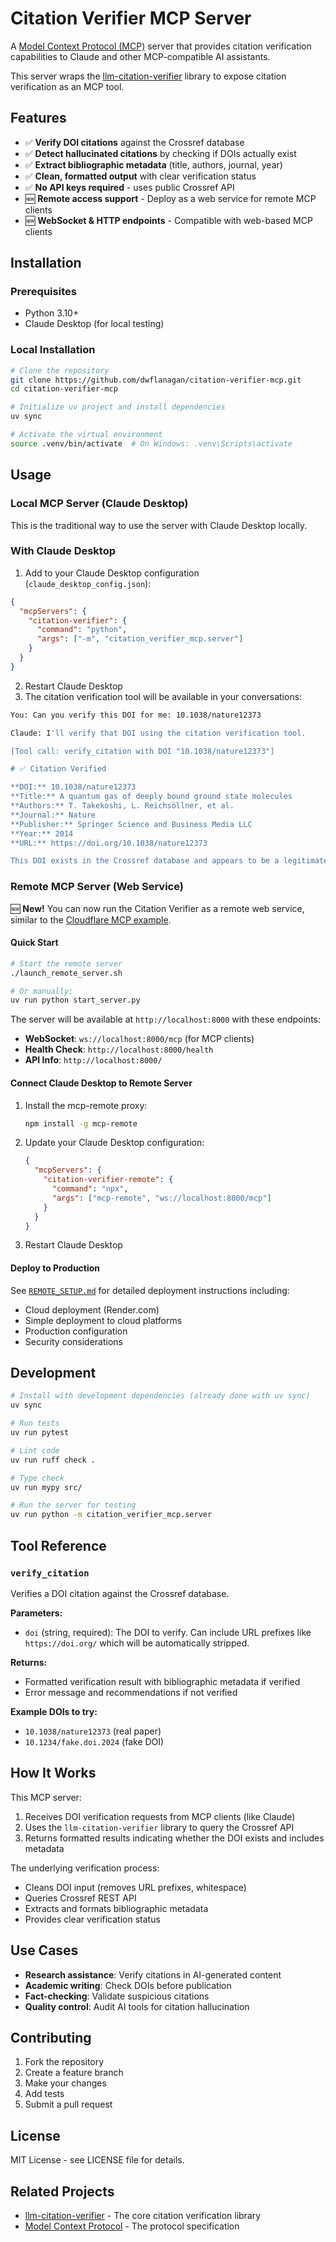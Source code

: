 # Citation Verifier MCP Server

A [Model Context Protocol (MCP)](https://modelcontextprotocol.io/) server that provides citation verification capabilities to Claude and other MCP-compatible AI assistants.

This server wraps the [llm-citation-verifier](https://github.com/dwflanagan/llm-citation-verifier) library to expose citation verification as an MCP tool.

## Features

- ✅ **Verify DOI citations** against the Crossref database
- ✅ **Detect hallucinated citations** by checking if DOIs actually exist
- ✅ **Extract bibliographic metadata** (title, authors, journal, year)
- ✅ **Clean, formatted output** with clear verification status
- ✅ **No API keys required** - uses public Crossref API
- 🆕 **Remote access support** - Deploy as a web service for remote MCP clients
- 🆕 **WebSocket & HTTP endpoints** - Compatible with web-based MCP clients

## Installation

### Prerequisites

- Python 3.10+
- Claude Desktop (for local testing)

### Local Installation

```bash
# Clone the repository
git clone https://github.com/dwflanagan/citation-verifier-mcp.git
cd citation-verifier-mcp

# Initialize uv project and install dependencies
uv sync

# Activate the virtual environment
source .venv/bin/activate  # On Windows: .venv\Scripts\activate
```

## Usage

### Local MCP Server (Claude Desktop)

This is the traditional way to use the server with Claude Desktop locally.

### With Claude Desktop

1. Add to your Claude Desktop configuration (`claude_desktop_config.json`):

```json
{
  "mcpServers": {
    "citation-verifier": {
      "command": "python",
      "args": ["-m", "citation_verifier_mcp.server"]
    }
  }
}
```

2. Restart Claude Desktop
3. The citation verification tool will be available in your conversations:

```bash
You: Can you verify this DOI for me: 10.1038/nature12373

Claude: I'll verify that DOI using the citation verification tool.

[Tool call: verify_citation with DOI "10.1038/nature12373"]

# ✅ Citation Verified

**DOI:** 10.1038/nature12373
**Title:** A quantum gas of deeply bound ground state molecules
**Authors:** T. Takekoshi, L. Reichsöllner, et al.
**Journal:** Nature
**Publisher:** Springer Science and Business Media LLC
**Year:** 2014
**URL:** https://doi.org/10.1038/nature12373

This DOI exists in the Crossref database and appears to be a legitimate citation.
```

### Remote MCP Server (Web Service)

🆕 **New!** You can now run the Citation Verifier as a remote web service, similar to the [Cloudflare MCP example](https://github.com/cloudflare/ai/tree/main/demos/remote-mcp-authless).

#### Quick Start

```bash
# Start the remote server
./launch_remote_server.sh

# Or manually:
uv run python start_server.py
```

The server will be available at `http://localhost:8000` with these endpoints:

- **WebSocket**: `ws://localhost:8000/mcp` (for MCP clients)
- **Health Check**: `http://localhost:8000/health`
- **API Info**: `http://localhost:8000/`

#### Connect Claude Desktop to Remote Server

1. Install the mcp-remote proxy:

   ```bash
   npm install -g mcp-remote
   ```

2. Update your Claude Desktop configuration:

   ```json
   {
     "mcpServers": {
       "citation-verifier-remote": {
         "command": "npx",
         "args": ["mcp-remote", "ws://localhost:8000/mcp"]
       }
     }
   }
   ```

3. Restart Claude Desktop

#### Deploy to Production

See [`REMOTE_SETUP.md`](./REMOTE_SETUP.md) for detailed deployment instructions including:

- Cloud deployment (Render.com)
- Simple deployment to cloud platforms
- Production configuration
- Security considerations

## Development

```bash
# Install with development dependencies (already done with uv sync)
uv sync

# Run tests
uv run pytest

# Lint code
uv run ruff check .

# Type check
uv run mypy src/

# Run the server for testing
uv run python -m citation_verifier_mcp.server
```

## Tool Reference

### `verify_citation`

Verifies a DOI citation against the Crossref database.

**Parameters:**

- `doi` (string, required): The DOI to verify. Can include URL prefixes like `https://doi.org/` which will be automatically stripped.

**Returns:**

- Formatted verification result with bibliographic metadata if verified
- Error message and recommendations if not verified

**Example DOIs to try:**

- `10.1038/nature12373` (real paper)
- `10.1234/fake.doi.2024` (fake DOI)

## How It Works

This MCP server:

1. Receives DOI verification requests from MCP clients (like Claude)
2. Uses the `llm-citation-verifier` library to query the Crossref API
3. Returns formatted results indicating whether the DOI exists and includes metadata

The underlying verification process:

- Cleans DOI input (removes URL prefixes, whitespace)
- Queries Crossref REST API
- Extracts and formats bibliographic metadata
- Provides clear verification status

## Use Cases

- **Research assistance**: Verify citations in AI-generated content
- **Academic writing**: Check DOIs before publication
- **Fact-checking**: Validate suspicious citations
- **Quality control**: Audit AI tools for citation hallucination

## Contributing

1. Fork the repository
2. Create a feature branch
3. Make your changes
4. Add tests
5. Submit a pull request

## License

MIT License - see LICENSE file for details.

## Related Projects

- [llm-citation-verifier](https://github.com/your-org/llm-citation-verifier) - The core citation verification library
- [Model Context Protocol](https://modelcontextprotocol.io/) - The protocol specification

